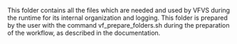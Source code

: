 This folder contains all the files which are needed and used by VFVS during the runtime for its internal organization and logging.
This folder is prepared by the user with the command vf_prepare_folders.sh during the preparation of the workflow, as described in the documentation.